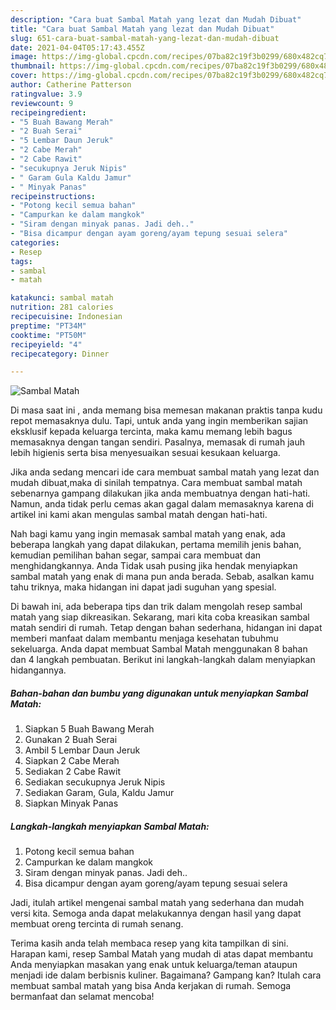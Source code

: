 ```yaml
---
description: "Cara buat Sambal Matah yang lezat dan Mudah Dibuat"
title: "Cara buat Sambal Matah yang lezat dan Mudah Dibuat"
slug: 651-cara-buat-sambal-matah-yang-lezat-dan-mudah-dibuat
date: 2021-04-04T05:17:43.455Z
image: https://img-global.cpcdn.com/recipes/07ba82c19f3b0299/680x482cq70/sambal-matah-foto-resep-utama.jpg
thumbnail: https://img-global.cpcdn.com/recipes/07ba82c19f3b0299/680x482cq70/sambal-matah-foto-resep-utama.jpg
cover: https://img-global.cpcdn.com/recipes/07ba82c19f3b0299/680x482cq70/sambal-matah-foto-resep-utama.jpg
author: Catherine Patterson
ratingvalue: 3.9
reviewcount: 9
recipeingredient:
- "5 Buah Bawang Merah"
- "2 Buah Serai"
- "5 Lembar Daun Jeruk"
- "2 Cabe Merah"
- "2 Cabe Rawit"
- "secukupnya Jeruk Nipis"
- " Garam Gula Kaldu Jamur"
- " Minyak Panas"
recipeinstructions:
- "Potong kecil semua bahan"
- "Campurkan ke dalam mangkok"
- "Siram dengan minyak panas. Jadi deh.."
- "Bisa dicampur dengan ayam goreng/ayam tepung sesuai selera"
categories:
- Resep
tags:
- sambal
- matah

katakunci: sambal matah 
nutrition: 281 calories
recipecuisine: Indonesian
preptime: "PT34M"
cooktime: "PT50M"
recipeyield: "4"
recipecategory: Dinner

---
```



![Sambal Matah](https://img-global.cpcdn.com/recipes/07ba82c19f3b0299/680x482cq70/sambal-matah-foto-resep-utama.jpg)

Di masa  saat ini , anda memang bisa memesan makanan praktis tanpa kudu repot memasaknya dulu. Tapi, untuk anda yang ingin memberikan sajian eksklusif kepada keluarga tercinta, maka kamu memang lebih bagus memasaknya dengan tangan sendiri. Pasalnya, memasak di rumah jauh lebih higienis serta bisa menyesuaikan sesuai kesukaan keluarga.

Jika anda sedang mencari ide cara membuat sambal matah yang lezat dan mudah dibuat,maka di sinilah tempatnya. Cara membuat sambal matah  sebenarnya gampang dilakukan jika anda membuatnya dengan hati-hati. Namun, anda tidak perlu cemas akan gagal dalam memasaknya 
karena di artikel ini kami akan mengulas sambal matah dengan hati-hati.  



Nah bagi kamu yang ingin memasak sambal matah yang enak, ada beberapa langkah yang dapat dilakukan, pertama memilih jenis bahan, kemudian pemilihan bahan segar, sampai cara membuat dan menghidangkannya. Anda Tidak usah pusing jika hendak menyiapkan sambal matah yang enak di mana pun anda berada. Sebab, asalkan kamu  tahu triknya, maka hidangan ini dapat jadi suguhan yang spesial.

Di bawah ini, ada beberapa tips dan trik dalam mengolah resep sambal matah yang siap dikreasikan. Sekarang, mari kita coba kreasikan sambal matah sendiri di rumah. Tetap dengan bahan sederhana, hidangan ini dapat memberi manfaat dalam membantu menjaga kesehatan tubuhmu sekeluarga. Anda dapat membuat Sambal Matah menggunakan 8 bahan dan 4 langkah pembuatan. Berikut ini langkah-langkah dalam menyiapkan hidangannya.

<!--inarticleads1-->

##### Bahan-bahan dan bumbu yang digunakan untuk menyiapkan Sambal Matah:

1. Siapkan 5 Buah Bawang Merah
1. Gunakan 2 Buah Serai
1. Ambil 5 Lembar Daun Jeruk
1. Siapkan 2 Cabe Merah
1. Sediakan 2 Cabe Rawit
1. Sediakan secukupnya Jeruk Nipis
1. Sediakan  Garam, Gula, Kaldu Jamur
1. Siapkan  Minyak Panas




<!--inarticleads2-->

##### Langkah-langkah menyiapkan Sambal Matah:

1. Potong kecil semua bahan
1. Campurkan ke dalam mangkok
1. Siram dengan minyak panas. Jadi deh..
1. Bisa dicampur dengan ayam goreng/ayam tepung sesuai selera




Jadi, itulah artikel mengenai  sambal matah  yang sederhana dan mudah versi kita. Semoga anda dapat melakukannya dengan hasil yang dapat membuat oreng tercinta di rumah senang. 

Terima kasih anda telah membaca resep yang kita tampilkan di sini. Harapan kami, resep  Sambal Matah yang mudah di atas dapat membantu Anda menyiapkan masakan yang enak untuk keluarga/teman ataupun menjadi ide dalam berbisnis kuliner. Bagaimana? Gampang kan? Itulah cara membuat sambal matah yang bisa Anda kerjakan di rumah. Semoga bermanfaat dan selamat mencoba!

